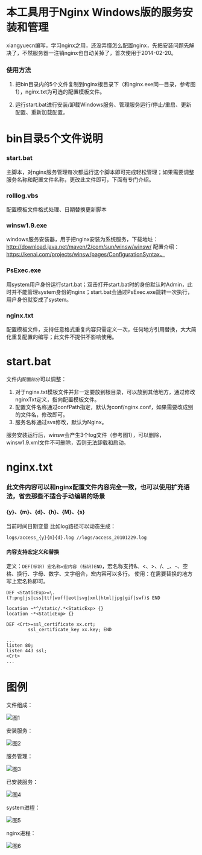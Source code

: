 # 本工具用于Nginx Windows版的服务安装和管理

xiangyuecn编写，学习nginx之用，还没弄懂怎么配置nginx，先把安装问题先解决了，不然服务器一注销nginx也自动关掉了，首次使用于2014-02-20。

### 使用方法

1. 把bin目录内的5个文件复制到nginx根目录下（和nginx.exe同一目录，参考图1），nginx.txt为可选的配置模板文件。

2. 运行start.bat进行安装/卸载Windows服务、管理服务运行/停止/重启、更新配置、重新加载配置。



# bin目录5个文件说明

### start.bat
主脚本，对nginx服务管理每次都运行这个脚本即可完成轻松管理；如果需要调整服务名称和配置文件名称，更改此文件即可，下面有专门介绍。

### rolllog.vbs
配置模板文件格式处理、日期替换更新脚本

### winsw1.9.exe
windows服务安装器，用于把nginx安装为系统服务，下载地址：http://download.java.net/maven/2/com/sun/winsw/winsw/ 配置介绍：https://kenai.com/projects/winsw/pages/ConfigurationSyntax。

### PsExec.exe
用system用户身份运行start.bat；双击打开start.bat时的身份默认时Admin，此时并不能管理system身份的nginx；start.bat会通过PsExec.exe跳转一次执行，用户身份就变成了system。

### nginx.txt
配置模板文件，支持任意格式重复内容只需定义一次，任何地方引用替换，大大简化重复配置的编写；此文件不提供不影响使用。


# start.bat

文件内`配置部分`可以调整：
1. 对于nginx.txt模板文件并非一定要放到根目录，可以放到其他地方，通过修改nginxTxt定义，指向配置模板文件。
2. 配置文件名称通过confPath指定，默认为conf/nginx.conf，如果需要改成别的文件名，修改即可。
3. 服务名称通过svs修改，默认为Nginx。

服务安装运行后，winsw会产生3个log文件（参考图1），可以删除，winsw1.9.xml文件不可删除，否则无法卸载和启动。


# nginx.txt

### 此文件内容可以和nginx配置文件内容完全一致，也可以使用扩充语法，省去那些不适合手动编辑的场景

#### {y}、{m}、{d}、{h}、{M}、{s}
当前时间日期变量
比如log路径可以动态生成：
```
logs/access_{y}{m}{d}.log //logs/access_20101229.log
```

#### 内容支持宏定义和替换
定义：`DEF(标识) 宏名称=宏内容 (标识)END`，宏名称支持&、<、>、/、_、-、空格、换行、字母、数字、文字组合，宏内容可以多行。
使用：在需要替换的地方写上宏名称即可。
```
DEF <StaticExp>=\.(?:png|js|css|ttf|woff|eot|svg|xml|html|jpg|gif|swf)$ END

location ~*^/static/.*<StaticExp> {}
location ~*<StaticExp> {}
```
```
DEF <Crt>=ssl_certificate xx.crt;
        ssl_certificate_key xx.key; END
		
...
listen 80;
listen 443 ssl;
<Crt>
...
```



# 图例

文件组成：

![图1](test/1.jpg)

安装服务：

![图2](test/2.jpg)

服务管理：

![图3](test/3.jpg)

已安装服务：

![图4](test/4.jpg)

system进程：

![图5](test/5.jpg)

nginx进程：

![图6](test/6.jpg)